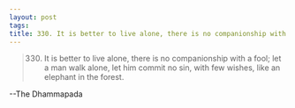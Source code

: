 ```yaml
--- 
layout: post
tags: 
title: 330. It is better to live alone, there is no companionship with a fool; let a man walk alone, let him commit no sin, with few wishes, like an elephant in the forest.
---
```

> 330. It is better to live alone, there is no companionship with a fool; let
a man walk alone, let him commit no sin, with few wishes, like an elephant in
the forest.

--The Dhammapada 
